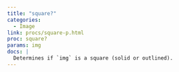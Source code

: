 ```yaml
---
title: "square?"
categories:
  - Image
link: procs/square-p.html
proc: square?
params: img
docs: |
  Determines if `img` is a square (solid or outlined).
---
```

